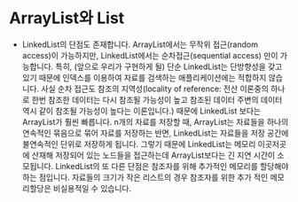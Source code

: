 # ArrayList와 List
* LinkedList의 단점도 존재합니다. ArrayList에서는 무작위 접근(random access)이 가능하지만, LinkedList에서는 순차접근(sequential access) 만이 가능합니다. 특히, (앞으로 우리가 구현하게 될) 단순 LinkedList는 단방향성을 갖고 있기 때문에 인덱스를 이용하여 자료를 검색하는 애플리케이션에는 적합하지 않습니다. 사실 순차 접근도 참조의 지역성(locality of reference: 전산 이론중의 하나로 한번 참조한 데이터는 다시 참조될 가능성이 높고 참조된 데이터 주변의 데이터 역시 같이 참조될 가능성이 높다는 이론입니다.) 때문에 LinkedList 보다는 ArrayList가 훨씬 빠릅니다. n개의 자료를 저장할 때, ArrayList는 자료들을 하나의 연속적인 묶음으로 묶어 자료를 저장하는 반면, LinkedList는 자료들을 저장 공간에 불연속적인 단위로 저장하게 됩니다. 그렇기 때문에 LinkedList는 메모리 이곳저곳에 산재해 저장되어 있는 노드들을 접근하는데 ArrayList보다는 긴 지연 시간이 소모됩니다. LinkedList의 또 다른 단점은 참조자를 위해 추가적인 메모리를 할당해야 하는 점입니다. 자료들의 크기가 작은 리스트의 경우 참조자를 위한 추가 적인 메모리할당은 비실용적일 수 있습니다.
